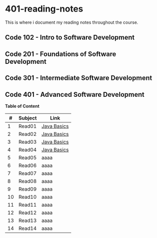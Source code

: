 # 401-reading-notes

This is where i document my reading notes throughout the course.

## Code 102 - Intro to Software Development

## Code 201 - Foundations of Software Development

## Code 301 - Intermediate Software Development

## Code 401 - Advanced Software Development


**Table of Content**

|#|Subject|Link|
|-----|--------|--------|
|1   |Read01|[Java Basics](https://sufianhamdan.github.io/401-reading-notes/Read01/Read01.md)|
|2   |Read02|[Java Basics](https://sufianhamdan.github.io/401-reading-notes/Read02/Read02.md)|
|3   |Read03|[Java Basics](https://sufianhamdan.github.io/401-reading-notes/Read03/Read03.md)|
|4   |Read04|[Java Basics](https://sufianhamdan.github.io/401-reading-notes/Read04/Read04.md)|
|5   |Read05|aaaa|
|6   |Read06|aaaa|
|7   |Read07|aaaa|
|8   |Read08|aaaa|
|9   |Read09|aaaa|
|10  |Read10|aaaa|
|11  |Read11|aaaa|
|12  |Read12|aaaa|
|13  |Read13|aaaa|
|14  |Read14|aaaa|

